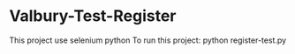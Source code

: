 # Valbury-Test-Register

This project use selenium python
To run this project: python register-test.py
